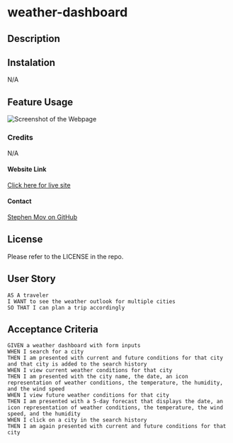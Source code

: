 # weather-dashboard

## Description


## Instalation

N/A

## Feature Usage

![Screenshot of the Webpage]()


### Credits

N/A

#### Website Link
[Click here for live site]()

#### Contact
[Stephen Mov on GitHub](https://github.com/slmov215/weather-dashboard)
## License

Please refer to the LICENSE in the repo.

## User Story

```
AS A traveler
I WANT to see the weather outlook for multiple cities
SO THAT I can plan a trip accordingly
```

## Acceptance Criteria

```
GIVEN a weather dashboard with form inputs
WHEN I search for a city
THEN I am presented with current and future conditions for that city and that city is added to the search history
WHEN I view current weather conditions for that city
THEN I am presented with the city name, the date, an icon representation of weather conditions, the temperature, the humidity, and the wind speed
WHEN I view future weather conditions for that city
THEN I am presented with a 5-day forecast that displays the date, an icon representation of weather conditions, the temperature, the wind speed, and the humidity
WHEN I click on a city in the search history
THEN I am again presented with current and future conditions for that city
```